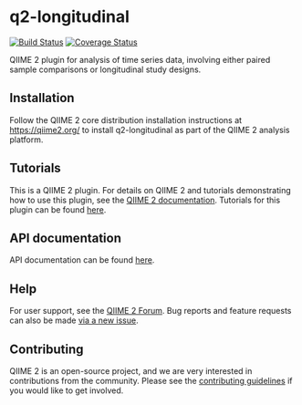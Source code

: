 # q2-longitudinal

[![Build Status](https://travis-ci.org/qiime2/q2-longitudinal.svg?branch=master)](https://travis-ci.org/qiime2/q2-longitudinal) [![Coverage Status](https://coveralls.io/repos/github/qiime2/q2-longitudinal/badge.svg?branch=master)](https://coveralls.io/github/qiime2/q2-longitudinal?branch=master)

QIIME 2 plugin for analysis of time series data, involving either paired sample comparisons or longitudinal study designs.

## Installation

Follow the QIIME 2 core distribution installation instructions at https://qiime2.org/ to install q2-longitudinal as part of the QIIME 2 analysis platform.

## Tutorials

This is a QIIME 2 plugin. For details on QIIME 2 and tutorials demonstrating how to use this plugin, see the [QIIME 2 documentation](https://qiime2.org/). Tutorials for this plugin can be found [here](https://docs.qiime2.org/2018.8/tutorials/longitudinal/).

## API documentation

API documentation can be found [here](https://docs.qiime2.org/2018.8/plugins/available/longitudinal/).

## Help

For user support, see the [QIIME 2 Forum](https://forum.qiime2.org). Bug reports and feature requests can also be made [via a new issue](/issues/new/choose).

## Contributing

QIIME 2 is an open-source project, and we are very interested in contributions from the community. Please see the [contributing guidelines](/.github/CONTRIBUTING.md) if you would like to get involved.
